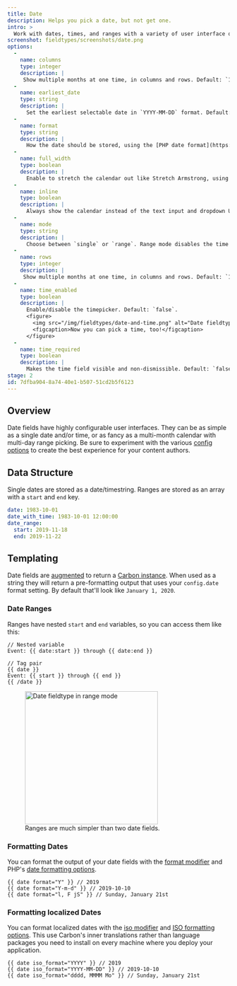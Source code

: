 ```yaml
---
title: Date
description: Helps you pick a date, but not get one.
intro: >
  Work with dates, times, and ranges with a variety of user interface options that make you really enjoy basically just picking numbers from a table.
screenshot: fieldtypes/screenshots/date.png
options:
  -
    name: columns
    type: integer
    description: |
     Show multiple months at one time, in columns and rows. Default: `1`.
  -
    name: earliest_date
    type: string
    description: |
      Set the earliest selectable date in `YYYY-MM-DD` format. Default: `1900-01-01`.
  -
    name: format
    type: string
    description: |
      How the date should be stored, using the [PHP date format](https://www.php.net/manual/en/datetime.format.php)
  -
    name: full_width
    type: boolean
    description: |
      Enable to stretch the calendar out like Stretch Armstrong, using the maximum amount of available horizontal space. Default: `false`.
  -
    name: inline
    type: boolean
    description: |
      Always show the calendar instead of the text input and dropdown UI. Default: `false`.
  -
    name: mode
    type: string
    description: |
      Choose between `single` or `range`. Range mode disables the time picker. Default: `single`.
  -
    name: rows
    type: integer
    description: |
     Show multiple months at one time, in columns and rows. Default: `1`.
  -
    name: time_enabled
    type: boolean
    description: |
      Enable/disable the timepicker. Default: `false`.
      <figure>
        <img src="/img/fieldtypes/date-and-time.png" alt="Date fieldtype with time enabled" width="492">
        <figcaption>Now you can pick a time, too!</figcaption>
      </figure>
  -
    name: time_required
    type: boolean
    description: |
      Makes the time field visible and non-dismissible. Default: `false`.
stage: 2
id: 7dfba904-8a74-40e1-b507-51cd2b5f6123
---
```


## Overview

Date fields have highly configurable user interfaces. They can be as simple as a single date and/or time, or as fancy as a multi-month calendar with multi-day range picking. Be sure to experiment with the various [config options](#config-options) to create the best experience for your content authors.

## Data Structure

Single dates are stored as a date/timestring. Ranges are stored as an array with a `start` and `end` key.

``` yaml
date: 1983-10-01
date_with_time: 1983-10-01 12:00:00
date_range:
  start: 2019-11-18
  end: 2019-11-22
```

## Templating

Date fields are [augmented](/augmentation) to return a [Carbon instance][carbon]. When used as a string they will return a pre-formatting output that uses your `config.date` format setting. By default that'll look like `January 1, 2020`.

### Date Ranges

Ranges have nested `start` and `end` variables, so you can access them like this:

```
// Nested variable
Event: {{ date:start }} through {{ date:end }}

// Tag pair
{{ date }}
Event: {{ start }} through {{ end }}
{{ /date }}
```

<figure>
  <img src="/img/fieldtypes/date-range.png" alt="Date fieldtype in range mode" width="301">
  <figcaption>Ranges are much simpler than two date fields.</figcaption>
</figure>

### Formatting Dates

You can format the output of your date fields with the [format modifier](/modifiers/format) and PHP's [date formatting options](https://www.php.net/manual/en/function.date.php).

```
{{ date format="Y" }} // 2019
{{ date format="Y-m-d" }} // 2019-10-10
{{ date format="l, F jS" }} // Sunday, January 21st
```

### Formatting localized Dates

You can format localized dates with the [iso modifier](/modifiers/iso_format) and [ISO formatting options](https://carbon.nesbot.com/docs/#api-localization). This use Carbon's inner translations rather than language packages you need to install on every machine where you deploy your application.

```
{{ date iso_format="YYYY" }} // 2019
{{ date iso_format="YYYY-MM-DD" }} // 2019-10-10
{{ date iso_format="dddd, MMMM Mo" }} // Sunday, January 21st
```



[carbon]: https://carbon.nesbot.com/docs/
